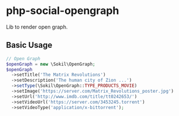 php-social-opengraph
====================

Lib to render open graph.

Basic Usage
-----------

```php
// Open Graph
$openGraph = new \Sokil\OpenGraph;
$openGraph
  ->setTitle('The Matrix Revolutions')
  ->setDescription('The human city of Zion ...')
  ->setType(\Sokil\OpenGraph::TYPE_PRODUCTS_MOVIE)
  ->setImage('https://server.com/Matrix_Revolutions_poster.jpg')
  ->setUrl('http://www.imdb.com/title/tt0242653/')
  ->setVideoUrl('https://server.com/3453245.torrent')
  ->setVideoType('application/x-bittorrent');
```
